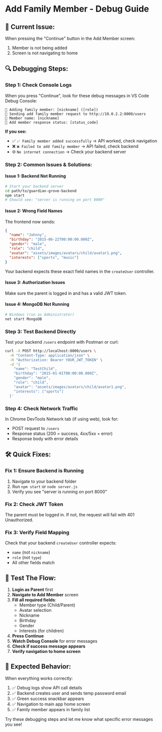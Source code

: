 # Add Family Member - Debug Guide

## 🚨 **Current Issue:**
When pressing the "Continue" button in the Add Member screen:
1. Member is not being added
2. Screen is not navigating to home

## 🔍 **Debugging Steps:**

### **Step 1: Check Console Logs**
When you press "Continue", look for these debug messages in VS Code Debug Console:

```
🚀 Adding family member: [nickname] ([role])
📡 Sending add family member request to http://10.0.2.2:8000/users
👤 Member name: [nickname]
📨 Add member response status: [status_code]
```

**If you see:**
- ✅ `✅ Family member added successfully` → API worked, check navigation
- ❌ `❌ Failed to add family member` → API failed, check backend
- 🌐 `No internet connection` → Check your backend server

### **Step 2: Common Issues & Solutions:**

#### **Issue 1: Backend Not Running**
```bash
# Start your backend server
cd path/to/guardian-grove-backend
npm start
# Should see: "server is running on port 8000"
```

#### **Issue 2: Wrong Field Names**
The frontend now sends:
```json
{
  "name": "Johnny",
  "birthday": "2015-06-22T00:00:00.000Z", 
  "gender": "male",
  "role": "child",
  "avatar": "assets/images/avatars/child/avatar1.png",
  "interests": ["sports", "music"]
}
```

Your backend expects these exact field names in the `createUser` controller.

#### **Issue 3: Authorization Issues**
Make sure the parent is logged in and has a valid JWT token.

#### **Issue 4: MongoDB Not Running**
```bash
# Windows (run as Administrator)
net start MongoDB
```

### **Step 3: Test Backend Directly**
Test your backend `/users` endpoint with Postman or curl:

```bash
curl -X POST http://localhost:8000/users \
  -H "Content-Type: application/json" \
  -H "Authorization: Bearer YOUR_JWT_TOKEN" \
  -d '{
    "name": "TestChild",
    "birthday": "2015-01-01T00:00:00.000Z",
    "gender": "male", 
    "role": "child",
    "avatar": "assets/images/avatars/child/avatar1.png",
    "interests": ["sports"]
  }'
```

### **Step 4: Check Network Traffic**
In Chrome DevTools Network tab (if using web), look for:
- POST request to `/users`
- Response status (200 = success, 4xx/5xx = error)
- Response body with error details

## 🛠️ **Quick Fixes:**

### **Fix 1: Ensure Backend is Running**
1. Navigate to your backend folder
2. Run `npm start` or `node server.js`
3. Verify you see "server is running on port 8000"

### **Fix 2: Check JWT Token**
The parent must be logged in. If not, the request will fail with 401 Unauthorized.

### **Fix 3: Verify Field Mapping**
Check that your backend `createUser` controller expects:
- `name` (not `nickname`)
- `role` (not `type`)
- All other fields match

## 📱 **Test The Flow:**

1. **Login as Parent** first
2. **Navigate to Add Member** screen
3. **Fill all required fields**:
   - Member type (Child/Parent)
   - Avatar selection
   - Nickname
   - Birthday
   - Gender
   - Interests (for children)
4. **Press Continue**
5. **Watch Debug Console** for error messages
6. **Check if success message appears**
7. **Verify navigation to home screen**

## 🔧 **Expected Behavior:**

When everything works correctly:
1. ✅ Debug logs show API call details
2. ✅ Backend creates user and sends temp password email
3. ✅ Green success snackbar appears
4. ✅ Navigation to main app home screen
5. ✅ Family member appears in family list

Try these debugging steps and let me know what specific error messages you see!
